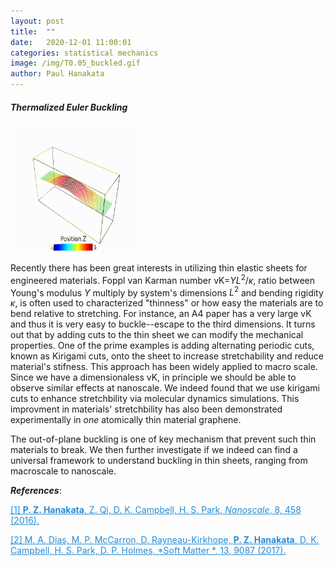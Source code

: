 ```yaml
---
layout: post
title:  ""
date:   2020-12-01 11:00:01
categories: statistical mechanics 
image: /img/T0.05_buckled.gif
author: Paul Hanakata
---
```

##### Thermalized Euler Buckling 
<img src="/img/T0.05_buckled.gif" width="200" height="200" />

Recently there has been great interests in utilizing thin elastic sheets for engineered materials. Foppl van Karman number vK=$YL^2/\kappa$, ratio between Young's modulus $Y$ multiply by system's dimensions $L^2$ and bending rigidity $\kappa$, is often used to characterized "thinness" or how easy the materials are to bend relative to stretching. For instance, an A4 paper has a very large vK and thus it is very easy to buckle--escape to the third dimensions. It turns out that by adding cuts to the thin sheet we can modify the mechanical properties. One of the prime examples is adding alternating periodic cuts, known as Kirigami cuts, onto the sheet to increase stretchability and reduce material's stifness. This approach has been widely applied to macro scale. Since we have a dimensionaless vK, in principle we should be able to observe similar effects at nanoscale. We indeed found that we use kirigami cuts to enhance stretchbility via molecular dynamics simulations. This improvment in materials' stretchbility has also been demonstrated experimentally in *one* atomically thin material graphene. 

The out-of-plane buckling is one of key mechanism that prevent such thin materials to break. We then further investigate if we indeed can find a universal framework to understand buckling in thin sheets, ranging from macroscale to nanoscale. 





***References***:

<a href="http://pubs.rsc.org/-/content/articlehtml/2016/nr/c5nr06431g" style="color:#268cd7
">[1] **P. Z. Hanakata**, Z. Qi, D. K. Campbell, H. S. Park, *Nanoscale*, 8, 458 (2016).</a>

<a href="http://pubs.rsc.org/-/content/articlelanding/2017/sm/c7sm01693j/unauth#!divAbstract" style="color:#268cd7
">[2]  M. A. Dias, M. P. McCarron, D. Rayneau-Kirkhope, **P. Z. Hanakata**, D. K. Campbell, H. S. Park, D. P. Holmes, *Soft Matter *, 13, 9087 (2017).</a>
